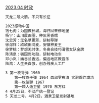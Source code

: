 



[2023.04 时政](https://www.bilibili.com/video/BV1NG411F783/?p=16)

```sh
天龙二号火箭，不只有长征

2023感动中国
钱七虎：为国做长城，海归回来修地堡
杨宁：山川展画图，种紫黑香糯
沈忠芳：无名草更芳，研制导弹
徐淙祥：欣欣田间麦，安徽种麦王
徐梦桃：梦想无时休，冬奥会技巧滑雪女队金牌
陈清泉：强国尚功勋，研制电动车
邓小岚：幽谷兰香远，偏远地区教音乐
陆鸿：人生贵自强，创办残疾人工厂

3 第一枚导弹 1960 
	第一枚原子弹 1964 西部罗布泊 实验爆炸成功
	第一枚氢弹 1967
	第一颗人造卫星 1970 东方红
4 4月25日，不动产统一登记
5 天龙二号，4月2日，酒泉卫星发射基地
```

